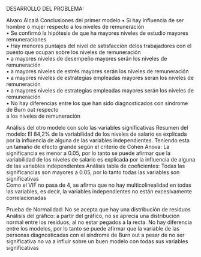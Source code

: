 DESARROLLO DEL PROBLEMA: 

Alvaro Alcalá
Conclusiones del primer modelo
•         Si hay influencia de ser hombre o mujer respecto a los niveles de remuneración	 	 	 	 	 
•        Se confirmó la hipótesis de que ha mayores niveles de estudio mayores remuneraciones 	 	 	 	 
•        Hay menores puntajes del nivel de satisfacción  delos trabajadores con el puesto que ocupan 
          sobre los niveles de remuneración	 
•         a mayores niveles de desempeño mayores serán los niveles de remuneración 	 	 	 	 	 
•         a mayores niveles de estrés mayores serán los niveles de remuneración 	 	 	 	 	 
•         a mayores niveles de estrategias empleadas mayores serán los niveles de remuneración 	 	 	 	 
•         a mayores niveles de estrategias empleadas mayores serán los niveles de remuneración 	 	 	 	 
•         No hay diferencias entre los que han sido diagnosticados con síndrome de Burn out respecto    
          a los niveles de remuneración	 

Análisis del otro modelo con solo las variables significativas
Resumen del modelo: El 84,2% de la variabilidad de los niveles de salario es explicada por la influencia de alguna de las variables independientes. Teniendo esta un tamaño de efecto grande según el criterio de Cohen
Anova: La significancia es menor a 0.05, por lo tanto se puede afirmar que la variabilidad de los niveles de salario es explicada por la influencia de alguna de las variables independientes
Análisis tabla de coeficientes: 
Todas las significancias son mayores a 0.05, por lo tanto todas las variables son significativas							
Como el VIF no pasa de 4, se afirma que no hay multicolinealidad en todas las variables, 
es decir, la variables independientes no están excesivamente correlacionadas

Prueba de Normalidad: No se acepta que hay una distribución de residuos
Análisis del gráfico: a partir del gráfico, no se aprecia una distribución normal entre los residuos, al no estar pegados a la recta.
No hay diferencia entre los modelos, por lo tanto se puede afirmar que la variable de las personas diagnosticadas con el síndrome de Burn out a pesar de no ser significativa no va a influir sobre un buen modelo con todas sus variables significativas

